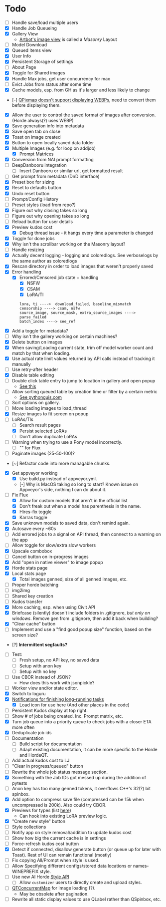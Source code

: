 # Todo

- [ ] Handle save/load multiple users
- [x] Handle Job Queueing
- [x] Gallery View
  - [Artbot's image view](https://tinybots.net/artbot/images) is called a *Masonry* Layout
- [ ] Model Download
- [x] Queued items view
- [x] User Info
- [x] Persistent Storage of settings
- [ ] About Page
- [x] Toggle for Shared images
- [x] Handle Max jobs, get user concurrency for max
- [ ] Evict Jobs from status after some time
- [x] Cache models, esp. from GH as it's larger and less likely to change
- [-] [QPixmap doesn't support displaying WEBPs](https://doc.qt.io/qtforpython-6/PySide6/QtGui/QPixmap.html#reading-and-writing-image-files), need to convert them before displaying them.
- [x] Allow the user to control the saved format of images after conversion. (Horde always(?) uses WEBP)
- [x] Save generation info into metadata
- [x] Save open tab on close
- [x] Toast on image created
- [x] Button to open locally saved data folder
- [x] Multiple Images (e.g. for loop on addjob)
  - [x] Prompt Matrices
- [x] Conversion from NAI prompt formatting
- [ ] DeepDanbooru integration
  - [ ] Insert Danbooru or similar url, get formatted result
- [ ] Get prompt from metadata (DnD interface)
- [x] Preset box for sizing
- [x] Reset to defaults button
- [x] Undo reset button
- [ ] Prompt/Config History
- [ ] Preset styles (load from repo?)
- [x] Figure out why closing takes so long
- [ ] Figure out why opening takes so long
- [ ] Reload button for user details
- [x] Preview kudos cost
  - [x] Debug thread issue - it hangs every time a parameter is changed
- [x] Toggle for done jobs
- [x] Why isn't the scrollbar working on the Masonry layout?
- [ ] Handle resizing
- [x] Actually decent logging - logging and coloredlogs. See verboselogs by the same author as coloredlogs
- [x] Rescan directory in order to load images that weren't properly saved
- [x] Error handling
  - [x] Errored/Censored job state + handling
    - [x] NSFW
    - [x] CSAM
    - [x] LoRA/TI

    ```
    lora, ti ---->  download_failed, baseline_mismatch
    censorship ----> csam, nsfw
    source_image, source_mask, extra_source_images ---->  parse_failed
    batch_index ----> see_ref
    ```

- [x] Add a toggle for metadata?
- [ ] Why isn't the gallery working on certain machines?
- [x] Delete button on images
- [x] When saving/Loading current state, trim off model worker count and match by that when loading.
- [x] Use actual rate limit values returned by API calls instead of tracking it manually
- [ ] Use retry-after header
- [x] Disable table editing
- [ ] Double click table entry to jump to location in gallery and open popup
  - [See this](https://stackoverflow.com/questions/4324005/how-to-detect-doubleclick-in-qtableview)
- [ ] Allow sorting queued table by creation time or filter by a certain metric
  - [See pythonguis.com](https://www.pythonguis.com/tutorials/pyqt6-qtableview-modelviews-numpy-pandas/)
- [ ] Sort options on gallery.
- [ ] Move loading images to load_thread
- [x] Resize images to fit screen on popup
- [ ] LoRAs/TIs
  - [ ] Search result pages
  - [x] Persist selected LoRAs
  - [ ] Don't allow duplicate LoRAs
- [ ] Warning when trying to use a Pony model incorrectly.
  - [ ] "" for Flux
- [ ] Paginate images (25-50-100)?
- [~] Refactor code into more managable chunks.
- [x] Get appveyor working
  - [x] Use build.py instead of appveyor.yml.
  - [-] Why is MacOS taking so long to start?
    Known issue on Appveyor's side, nothing I can do about it.
- [ ] Fix Flux
  - [x] Allow for custom models that aren't in the official list
  - [x] Don't freak out when a model has parenthesis in the name.
  - [x] Hires-fix toggle
  - [x] Karras toggle
- [x] Save unknown models to saved data, don't remind again.
- [x] Autosave every ~60s
- [ ] Add errored jobs to a signal on API thread, then connect to a warning on the app
- [ ] Allow toggle for slow/extra slow workers
- [x] Upscale combobox
- [ ] Cancel button on in-progress images
- [x] Add "open in native viewer" to image popup
- [x] Horde stats page
- [x] Local stats page
  - [x] Total images genned, size of all genned images, etc.
- [ ] Proper horde batching
- [ ] img2img
- [ ] Shared key creation
- [ ] Kudos transfer
- [x] More caching, esp. when using Civit API
- [x] Briefcase (silently) doesn't include folders in .gitignore, *but only on windows*. Remove gen from .gitignore, then add it back when building?
- [x] "Clear cache" button
- [ ] Implement and use a "find good popup size" function, based on the screen size?
- [?] **Intermittent segfaults?**
- [ ] Test:
  - [ ] Fresh setup, no API key, no saved data
  - [ ] Setup with anon key
  - [ ] Setup with no key
- [ ] Use CBOR instead of JSON?
  - How does this work with jsonpickle?
- [ ] Worker view and/or state editor.
- [x] Switch to loguru
- [x] [Notifications for finishing long-running tasks](https://doc.qt.io/qtforpython-6.6/PySide6/QtWidgets/QSystemTrayIcon.html)
  - [x] Load icon for use here (And other places in the code)
- [ ] Persistent Kudos display at top right.
- [ ] Show # of jobs being created. Inc. Prompt matrix, etc.
- [x] Turn job queue into a priority queue to check jobs with a closer ETA more often
- [x] Deduplicate job ids
- [ ] Documentation
  - [ ] Build script for documentation
  - [ ] Adapt existing documentation, it can be more specific to the Horde and HordeQT.
- [ ] Add actual kudos cost to LJ
- [ ] "Clear in progress/queued" button
- [ ] Rewrite the whole job status message section.
- [x] Something with the Job IDs got messed up during the addition of pytests
- [ ] Anon key has too many genned tokens, it overflows C++'s 32(?) bit spinbox.
- [x] Add option to compress save file (compressed can be 15k when uncompressed is 200k). Also could try CBOR.
- [x] Previews for types (list [here](https://github.com/amiantos/AI-Horde-Styles-Previews/blob/main/previews.json))
  - Can hook into existing LoRA preview logic.
- [x] "Create new style" button
- [ ] Style collections
- [ ] Notify app on style removal/addition to update kudos cost
- [ ] Show how big the current cache is in settings
- [ ] Force-refresh kudos cost button
- [x] Detect if connected, disallow generate button (or queue up for later with Toast). Rest of UI can remain functional (mostly)
- [ ] Fix copying All/Prompt when style is used.
- [ ] Allow Specifying different configs/stored data locations or names- WINEPREFIX style.
- [ ] Use new AI Horde [Style API](https://github.com/Haidra-Org/AI-Horde/wiki/Styles)
  - [ ] Allow `customizer` users to directly create and upload styles.

- [ ] [QTConcurrentMap](https://doc.qt.io/qtforpython-6/overviews/qtconcurrentmap.html) for image loading (?).
  - May be obsolete after pagination.
- [ ] Rewrite all static display values to use QLabel rather than QSpinbox, etc.
